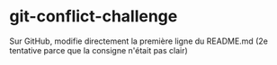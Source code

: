 # git-conflict-challenge
Sur GitHub, modifie directement la première ligne du README.md (2e tentative parce que la consigne n'était pas clair)